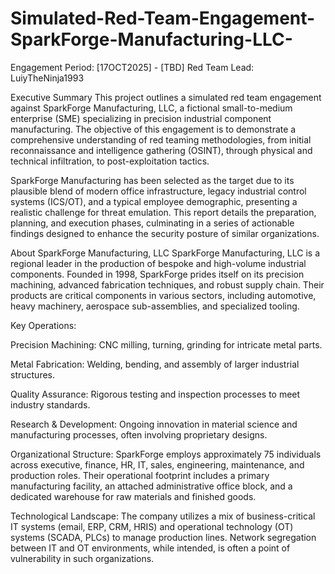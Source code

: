 # Simulated-Red-Team-Engagement-SparkForge-Manufacturing-LLC-
Engagement Period: [17OCT2025] - [TBD] Red Team Lead: LuiyTheNinja1993

Executive Summary
This project outlines a simulated red team engagement against SparkForge Manufacturing, LLC, a fictional small-to-medium enterprise (SME) specializing in precision industrial component manufacturing. The objective of this engagement is to demonstrate a comprehensive understanding of red teaming methodologies, from initial reconnaissance and intelligence gathering (OSINT), through physical and technical infiltration, to post-exploitation tactics.

SparkForge Manufacturing has been selected as the target due to its plausible blend of modern office infrastructure, legacy industrial control systems (ICS/OT), and a typical employee demographic, presenting a realistic challenge for threat emulation. This report details the preparation, planning, and execution phases, culminating in a series of actionable findings designed to enhance the security posture of similar organizations.

About SparkForge Manufacturing, LLC
SparkForge Manufacturing, LLC is a regional leader in the production of bespoke and high-volume industrial components. Founded in 1998, SparkForge prides itself on its precision machining, advanced fabrication techniques, and robust supply chain. Their products are critical components in various sectors, including automotive, heavy machinery, aerospace sub-assemblies, and specialized tooling.

Key Operations:

Precision Machining: CNC milling, turning, grinding for intricate metal parts.

Metal Fabrication: Welding, bending, and assembly of larger industrial structures.

Quality Assurance: Rigorous testing and inspection processes to meet industry standards.

Research & Development: Ongoing innovation in material science and manufacturing processes, often involving proprietary designs.

Organizational Structure: SparkForge employs approximately 75 individuals across executive, finance, HR, IT, sales, engineering, maintenance, and production roles. Their operational footprint includes a primary manufacturing facility, an attached administrative office block, and a dedicated warehouse for raw materials and finished goods.

Technological Landscape: The company utilizes a mix of business-critical IT systems (email, ERP, CRM, HRIS) and operational technology (OT) systems (SCADA, PLCs) to manage production lines. Network segregation between IT and OT environments, while intended, is often a point of vulnerability in such organizations.
